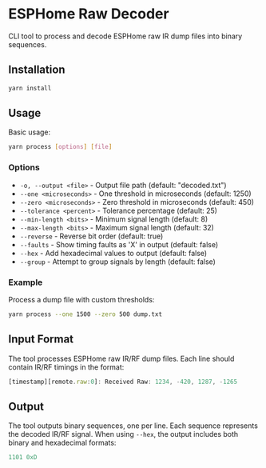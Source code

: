 # ESPHome Raw Decoder

CLI tool to process and decode ESPHome raw IR dump files into binary sequences.

## Installation

```bash
yarn install
```

## Usage

Basic usage:

```bash
yarn process [options] [file]
```

### Options

- `-o, --output <file>` - Output file path (default: "decoded.txt")
- `--one <microseconds>` - One threshold in microseconds (default: 1250)
- `--zero <microseconds>` - Zero threshold in microseconds (default: 450)
- `--tolerance <percent>` - Tolerance percentage (default: 25)
- `--min-length <bits>` - Minimum signal length (default: 8)
- `--max-length <bits>` - Maximum signal length (default: 32)
- `--reverse` - Reverse bit order (default: true)
- `--faults` - Show timing faults as 'X' in output (default: false)
- `--hex` - Add hexadecimal values to output (default: false)
- `--group` - Attempt to group signals by length (default: false)

### Example

Process a dump file with custom thresholds:

```bash
yarn process --one 1500 --zero 500 dump.txt
```

## Input Format

The tool processes ESPHome raw IR/RF dump files. Each line should contain IR/RF timings in the format:

```js
[timestamp][remote.raw:0]: Received Raw: 1234, -420, 1287, -1265
```

## Output

The tool outputs binary sequences, one per line. Each sequence represents the decoded IR/RF signal.
When using `--hex`, the output includes both binary and hexadecimal formats:

```js
1101 0xD
```
